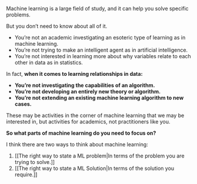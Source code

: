 Machine learning is a large field of study, and it can help you solve specific problems.

But you don’t need to know about all of it.

-   You’re not an academic investigating an esoteric type of learning as in machine learning.
-   You’re not trying to make an intelligent agent as in artificial intelligence.
-   You’re not interested in learning more about why variables relate to each other in data as in statistics.

In fact, **when it comes to learning relationships in data:**

-   **You’re not investigating the capabilities of an algorithm.**
-   **You’re not developing an entirely new theory or algorithm.**
-   **You’re not extending an existing machine learning algorithm to new cases.**

These may be activities in the corner of machine learning that we may be interested in, but activities for academics, not practitioners like you.

**So what parts of machine learning do you need to focus on?**

I think there are two ways to think about machine learning:

1.  [[The right way to state a ML problem|In terms of the problem you are trying to solve.]]
2.  [[The right way to state a ML Solution|In terms of the solution you require.]]